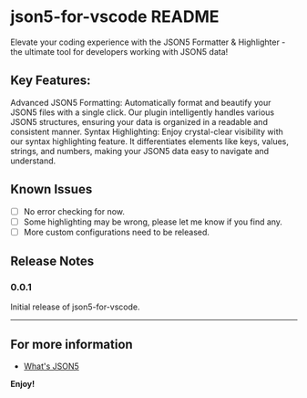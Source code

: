 # json5-for-vscode README

Elevate your coding experience with the JSON5 Formatter & Highlighter - the ultimate tool for developers working with JSON5 data!

## Key Features:

Advanced JSON5 Formatting: Automatically format and beautify your JSON5 files with a single click. Our plugin intelligently handles various JSON5 structures, ensuring your data is organized in a readable and consistent manner.
Syntax Highlighting: Enjoy crystal-clear visibility with our syntax highlighting feature. It differentiates elements like keys, values, strings, and numbers, making your JSON5 data easy to navigate and understand.

## Known Issues

- [ ] No error checking for now.
- [ ] Some highlighting may be wrong, please let me know if you find any.
- [ ] More custom configurations need to be released.

## Release Notes

### 0.0.1

Initial release of json5-for-vscode.

---

## For more information

* [What's JSON5](https://json5.org)

**Enjoy!**
